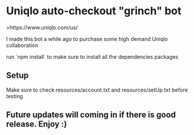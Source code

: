 <h1>Uniqlo auto-checkout "grinch" bot</h1>
>https://www.uniqlo.com/us/
<p>I made this bot a while ago to purchase some high demand Uniqlo collaboration </p>
<p>run `npm install` to make sure to install all the dependencies packages</p>


<h2>Setup</h2>
<p>Make sure to check resources/account.txt and resources/setUp.txt before testing</p>

<h2>Future updates will coming in if there is good release. Enjoy :) </h2>
